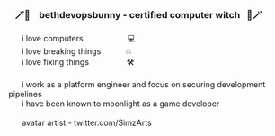 
### &nbsp;&nbsp; 🪄🔮 &nbsp;&nbsp; bethdevopsbunny - certified computer witch &nbsp;&nbsp;🔮🪄
&nbsp;&nbsp;&nbsp;&nbsp;&nbsp;&nbsp;i love computers &nbsp;&nbsp;&nbsp;&nbsp;&nbsp;&nbsp;&nbsp;&nbsp;&nbsp;&nbsp;&nbsp;&nbsp;&nbsp;&nbsp;&nbsp;&nbsp;&nbsp;&nbsp; 💻 <br>
&nbsp;&nbsp;&nbsp;&nbsp;&nbsp;&nbsp;i love breaking things &nbsp;&nbsp;&nbsp;&nbsp;&nbsp;&nbsp;&nbsp;&nbsp;&nbsp;&nbsp;💥 <br>
&nbsp;&nbsp;&nbsp;&nbsp;&nbsp;&nbsp;i love fixing things &nbsp;&nbsp;&nbsp;&nbsp;&nbsp;&nbsp;&nbsp;&nbsp;&nbsp;&nbsp;&nbsp;&nbsp;&nbsp;&nbsp;&nbsp;&nbsp;🛠  <br> <br>
&nbsp;&nbsp;&nbsp;&nbsp;&nbsp;&nbsp;i work as a platform engineer and focus on securing development pipelines <br>
&nbsp;&nbsp;&nbsp;&nbsp;&nbsp;&nbsp;i have been known to moonlight as a game developer <br>
<br>
&nbsp;&nbsp;&nbsp;&nbsp;&nbsp;&nbsp;avatar artist - twitter.com/SimzArts



<!--
**bethdevopsbunny/bethdevopsbunny** is a ✨ _special_ ✨ repository because its `README.md` (this file) appears on your GitHub profile.

Here are some ideas to get you started:

- 🔭 I’m currently working on ...
- 🌱 I’m currently learning ...
- 👯 I’m looking to collaborate on ...
- 🤔 I’m looking for help with ...
- 💬 Ask me about ...
- 📫 How to reach me: ...
- 😄 Pronouns: ...
- ⚡ Fun fact: ...
-->
